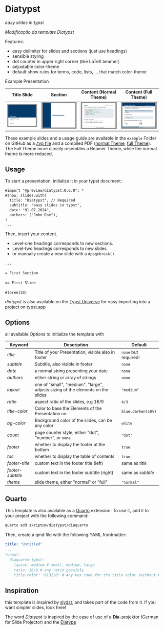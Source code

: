 # Diatypst

*easy slides in typst*

*Modificação da template Diatypst*

Features:

- easy delimiter for slides and sections (just use headings)
- sensible styling
- dot counter in upper right corner (like LaTeX beamer)
- adjustable color-theme
- default show rules for terms, code, lists, ... that match color-theme

Example Presentation

| Title Slide                                     | Section                                             | Content (Normal Theme)                          | Content (Full Theme)                                        |
| ----------------------------------------------- | --------------------------------------------------- | ----------------------------------------------- | ----------------------------------------------------------- |
| ![Example-Title](screenshots/Example-Title.png) | ![Example-Section](screenshots/Example-Section.png) | ![Example-Slide](screenshots/Example-Slide.png) | ![Example-Full-Slide](./screenshots/Full-Example-Slide.png) |

These example slides and a usage guide are available in the `example` Folder on GitHub as a [.typ file](https://github.com/skriptum/diatypst/blob/main/example/example.typ) and a compiled PDF ([normal Theme](https://raw.githubusercontent.com/skriptum/diatypst/refs/heads/main/example/example.pdf), [full Theme](https://raw.githubusercontent.com/skriptum/diatypst/refs/heads/main/example/example_full.pdf)). The Full Theme more closely resembles a Beamer Theme, while the normal theme is more reduced.

## Usage

To start a presentation, initialize it in your typst document:

```typst
#import "@preview/diatypst:0.6.0": *
#show: slides.with(
  title: "Diatypst", // Required
  subtitle: "easy slides in typst",
  date: "01.07.2024",
  authors: ("John Doe"),
)
...
```

Then, insert your content.

- Level-one headings corresponds to new sections.
- Level-two headings corresponds to new slides.
- or manually create a new slide with a `#pagebreak()`

```typst
...

= First Section

== First Slide

#lorem(20)
```

*diatypst* is also available on the [Typst Universe](https://typst.app/universe/package/diatypst) for easy importing into a project on typst.app

## Options

all available Options to initialize the template with

| Keyword       | Description                                                  | Default              |
| ------------- | ------------------------------------------------------------ | -------------------- |
| *title*       | Title of your Presentation, visible also in footer           | `none` but required! |
| *subtitle*    | Subtitle, also visible in footer                             | `none`               |
| *date*        | a normal string presenting your date                         | `none`               |
| *authors*     | either string or array of strings                            | `none`               |
| *layout*      | one of "small", "medium", "large", adjusts sizing of the elements on the slides | `"medium"`           |
| *ratio*       | aspect ratio of the slides, e.g 16/9                         | `4/3`                |
| *title-color* | Color to base the Elements of the Presentation on            | `blue.darken(50%)`   |
| *bg-color*    | Background color of the slides, can be any color             | `white`              |
| *count*       | page counter style, either "dot", "number", or `none`        | `"dot"`                |
| *footer*      | whether to display the footer at the bottom                  | `true`               |
| *toc*         | whether to display the table of contents                     | `true`               |
| *footer-title*| custom text in the footer title (left)                       | same as *title*      |
| *footer-subtitle*| custom text in the footer subtitle (right)                | same as *subtitle*   |
| *theme*       | slide theme, either "normal" or "full"                       | `"normal"`             |


## Quarto

This template is also available as a [Quarto](https://quarto.org/) extension. To use it, add it to your project with the following command:

```bash
quarto add skriptum/diatypst/diaquarto
```

Then, create a qmd file with the following YAML frontmatter:

```yaml
title: "Untitled"
...
format:
  diaquarto-typst:
    layout: medium # small, medium, large
    ratio: 16/9 # any ratio possible
    title-color: "013220" # Any Hex code for the title color (without #)
```

## Inspiration

this template is inspired by [slydst](https://github.com/glambrechts/slydst), and takes part of the code from it. If you want simpler slides, look here!

The word *Diatypst* is inspired by the ease of use of a [**Dia**-projektor](https://de.wikipedia.org/wiki/Diaprojektor) (German for Slide Projector) and the [Diatype](https://en.wikipedia.org/wiki/Diatype_(machine))
